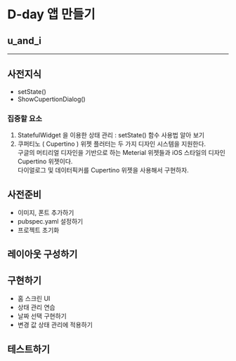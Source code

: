 # D-day 앱 만들기

## u_and_i

---

## 사전지식

- setState()
- ShowCupertionDialog()

### 집중할 요소

1. StatefulWidget 을 이용한 상태 관리 : setState() 함수 사용법 알아 보기
2. 쿠퍼티노 ( Cupertino ) 위젯
   플러터는 두 가지 디자인 시스템을 지원한다. <br>
   구글의 머티리얼 디자인을 기반으로 하는 Meterial 위젯들과 iOS 스타일의 디자인 Cupertino 위젯이다. <br>
   다이얼로그 및 데이터픽커를 Cupertino 위젯을 사용해서 구현하자. <br>

## 사전준비

- 이미지, 폰트 추가하기
- pubspec.yaml 설정하기
- 프로젝트 초기화

## 레이아웃 구성하기

## 구현하기

- 홈 스크린 UI
- 상태 관리 연습
- 날짜 선택 구현하기
- 변경 값 상태 관리에 적용하기

## 테스트하기
